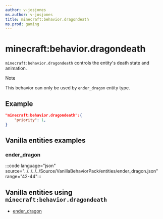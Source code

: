 ```yaml
---
author: v-josjones
ms.author: v-josjones
title: minecraft:behavior.dragondeath
ms.prod: gaming
---
```


# minecraft:behavior.dragondeath

`minecraft:behavior.dragondeath` controls the entity's death state and animation.

> [!NOTE]
> This behavior can only be used by `ender_dragon` entity type.

## Example

```json
"minecraft:behavior.dragondeath":{
    "priority": 1,
}
```

## Vanilla entities examples

### ender_dragon

:::code language="json" source="../../../../Source/VanillaBehaviorPack/entities/ender_dragon.json" range="42-44":::

## Vanilla entities using `minecraft:behavior.dragondeath`

- [ender_dragon](../../../../Source/VanillaBehaviorPack_Snippets/entities/ender_dragon.md)
